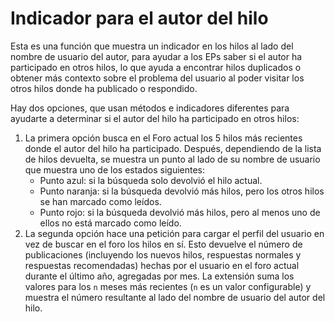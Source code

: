 # Indicador para el autor del hilo
Esta es una función que muestra un indicador en los hilos al lado del nombre de
usuario del autor, para ayudar a los EPs saber si el autor ha participado en
otros hilos, lo que ayuda a encontrar hilos duplicados o obtener más contexto
sobre el problema del usuario al poder visitar los otros hilos donde ha
publicado o respondido.

Hay dos opciones, que usan métodos e indicadores diferentes para ayudarte a
determinar si el autor del hilo ha participado en otros hilos:

1. La primera opción busca en el Foro actual los 5 hilos más recientes donde el
autor del hilo ha participado. Después, dependiendo de la lista de hilos
devuelta, se muestra un punto al lado de su nombre de usuario que muestra uno
de los estados siguientes:
    * Punto azul: si la búsqueda solo devolvió el hilo actual.
    * Punto naranja: si la búsqueda devolvió más hilos, pero los otros hilos se
    han marcado como leídos.
    * Punto rojo: si la búsqueda devolvió más hilos, pero al menos uno de ellos
    no está marcado como leído.
2. La segunda opción hace una petición para cargar el perfil del usuario en vez
de buscar en el foro los hilos en sí. Esto devuelve el número de publicaciones
(incluyendo los nuevos hilos, respuestas normales y respuestas recomendadas)
hechas por el usuario en el foro actual durante el último año, agregadas por
mes. La extensión suma los valores para los `n` meses más recientes (`n` es un
valor configurable) y muestra el número resultante al lado del nombre de usuario
del autor del hilo.
